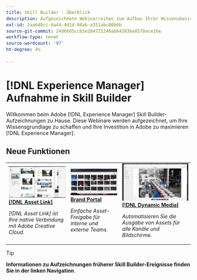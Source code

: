 ```yaml
---
title: Skill Builder - Überblick
description: Aufgezeichnete Webinarreihen zum Aufbau Ihrer Wissensbasis und zur Maximierung Ihrer Investition in Adobe Experience Manager
exl-id: 2aa648cc-6a44-4d1d-98ab-a351abc80b6b
source-git-commit: 24d6605ccb5e204721246ab64283be8570ace16e
workflow-type: tm+mt
source-wordcount: '97'
ht-degree: 4%

---
```


# [!DNL Experience Manager] Aufnahme in Skill Builder

Willkommen beim Adobe [!DNL Experience Manager] Skill Builder-Aufzeichnungen zu Hause. Diese Webinare werden aufgezeichnet, um Ihre Wissensgrundlage zu schaffen und Ihre Investition in Adobe zu maximieren [!DNL Experience Manager].

## Neue Funktionen

<table>
<tr>
  <td>
    <a href="https://experienceleague.adobe.com/docs/experience-manager-skill-builder/skill-builder/2020/asset-link.html">
      <img alt="[!DNL Asset Link]" src="assets/332127.jpeg" />
    </a>
    <div>
      <a href="https://experienceleague.adobe.com/docs/experience-manager-skill-builder/skill-builder/2020/asset-link.html">
    <strong>[!DNL Asset Link]</strong>
    </a>
    </div>
    <p>
    <em>[!DNL Asset Link] ist Ihre native Verbindung mit Adobe Creative Cloud.</em>
    <p>
  </td>
  <td>
    <a href="https://experienceleague.adobe.com/docs/experience-manager-skill-builder/skill-builder/2020/brand-portal.html">
    <img alt="Brand Portal" src="assets/332133.jpeg" />
    </a>
    <div>
    <a href="https://experienceleague.adobe.com/docs/experience-manager-skill-builder/skill-builder/2020/brand-portal.html">
    <strong>Brand Portal</strong>
    </a>
    </div>
    <p>
    <em>Einfache Asset-Freigabe für interne und externe Teams.</em>
    </p>
  </td>
  <td>
    <a href="https://experienceleague.adobe.com/docs/experience-manager-skill-builder/skill-builder/2020/dynamic-media.html">
      <img alt="[!DNL Dynamic Media]" src="assets/332132.jpeg" />
    </a>
     <div>
      <a href="https://experienceleague.adobe.com/docs/experience-manager-skill-builder/skill-builder/2020/dynamic-media.html">
        <strong>[!DNL Dynamic Media]</strong>
      </a>
    </div>
    <p>
    <em>Automatisieren Sie die Ausgabe von Assets für alle Kanäle und Bildschirme.</em>
    <p>
  </td>
</tr>
</table>

>[!TIP]
>
>**Informationen zu Aufzeichnungen früherer Skill Builder-Ereignisse finden Sie in der linken Navigation**.
